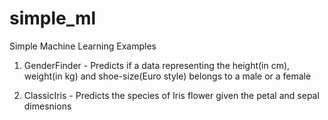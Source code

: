 # simple_ml
Simple Machine Learning Examples

1. GenderFinder - Predicts if a data representing the height(in cm), weight(in kg) and shoe-size(Euro style) belongs to a male or a female

2. ClassicIris - Predicts the species of Iris flower given the petal and sepal dimesnions
